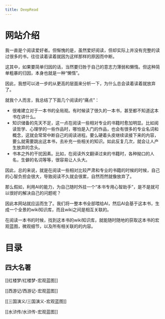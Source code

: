```yaml
---
title: DeepRead
---
```


# 网站介绍
我一直是个阅读爱好者。但惭愧的是，虽然爱好阅读，但却实际上并没有完整的读过很多的书，往往读着读着就因为这样那样的原因而中断。

这其中，如果要简单归因的话，当然要归咎于自己的意志力薄弱和懒惰。但这种简单粗暴的归因，本身也就是一种“懒惰”。

因此，我想可以进一步的从更高的层面来分析一下，为什么总会读着读着就放弃了。

就我个人而言，我总结了下面几个阅读的“痛点”：
- 很难建立对于一本书的全局观。有时候读了很久的一本书，甚至都不知道这本书在讲什么。
- 知识储备的先天不足，这一点在阅读一些相对专业的书籍时愈加明显。比如阅读哲学、心理学的一些作品时，哪怕是入门的作品，也会有很多的专业名词和概念，这就会常常中断自己的阅读进程。要么硬着头皮继续读接下来的内容，要么就需要跳出这本书，去补充一些相关的知识。如此反复几次，就会让人产生放弃的念头。
- 书本之外的干扰因素。比如，在阅读外文翻译过来的书籍时，各种拗口的人名，生僻的名词等等，很容易让人头大。

因此，总的来说，就是在阅读一些相对比较严肃和专业的书籍的时候的时候，自己的心智负担会很大，导致阅读不久就会很累，自然而然就像放弃了。

那么假如，利用AI的能力，为自己随时外挂一个“本书专用心智助手”，是不是就可以很好的解决自己的问题呢？

因此本网站就应运而生了。我们将一整本书全部喂给AI，然后AI会基于这本书，生成一个全景的wiki知识库，而且wiki之间是相互关联的。

在阅读一本书的时候，找到这本书的wiki知识库，就能随时随地的获取这本书的宏观蓝图，微观细节，以及所有相关联的的内容。


# 目录

## 四大名著
[[红楼梦/红楼梦-宏观蓝图]]

[[西游记/西游记-宏观蓝图]]

[[三国演义/三国演义-宏观蓝图]]

[[水浒传/水浒传-宏观蓝图]]
